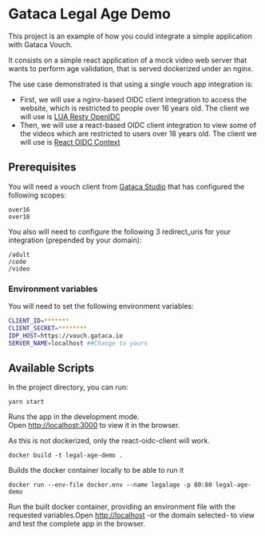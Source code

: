 # Gataca Legal Age Demo

This project is an example of how you could integrate a simple application with Gataca Vouch.

It consists on a simple react application of a mock video web server that wants to perform age validation, that is served dockerized under an nginx. 

The use case demonstrated is that using a single vouch app integration is:
- First, we will use a nginx-based OIDC client integration to access the website, which is restricted to people over 16 years old. The client we will use is [LUA Resty OpenIDC](https://github.com/zmartzone/lua-resty-openidc)
- Then, we will use a react-based OIDC client integration to view some of the videos which are restricted to users over 18 years old. The client we will use is [React OIDC Context](https://github.com/authts/react-oidc-context)


## Prerequisites

You will need a vouch client from [Gataca Studio](https://studio.gataca.io) that has configured the following scopes:
````
over16
over18
````

You also will need to configure the following 3 redirect_uris for your integration (prepended by your domain):

````
/adult
/code
/video
````

### Environment variables

You will need to set the following environment variables:
```bash
CLIENT_ID=*******
CLIENT_SECRET=********
IDP_HOST=https://vouch.gataca.io
SERVER_NAME=localhost ##Change to yours
```

## Available Scripts

In the project directory, you can run:

```
yarn start
```

Runs the app in the development mode.\
Open [http://localhost:3000](http://localhost:3000) to view it in the browser.

As this is not dockerized, only the react-oidc-client will work.

```
docker build -t legal-age-demo .
```
Builds the docker container locally to be able to run it

```
docker run --env-file docker.env --name legalage -p 80:80 legal-age-demo
```
Run the built docker container, providing an environment file with the requested variables.Open [http://localhost](http://localhost) -or the domain selected- to view and test the complete app in the browser.
